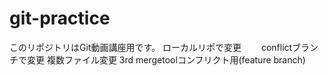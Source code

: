 # git-practice
このリポジトリはGit動画講座用です。
ローカルリポで変更　　
conflictブランチで変更
複数ファイル変更 3rd
mergetoolコンフリクト用(feature branch)
